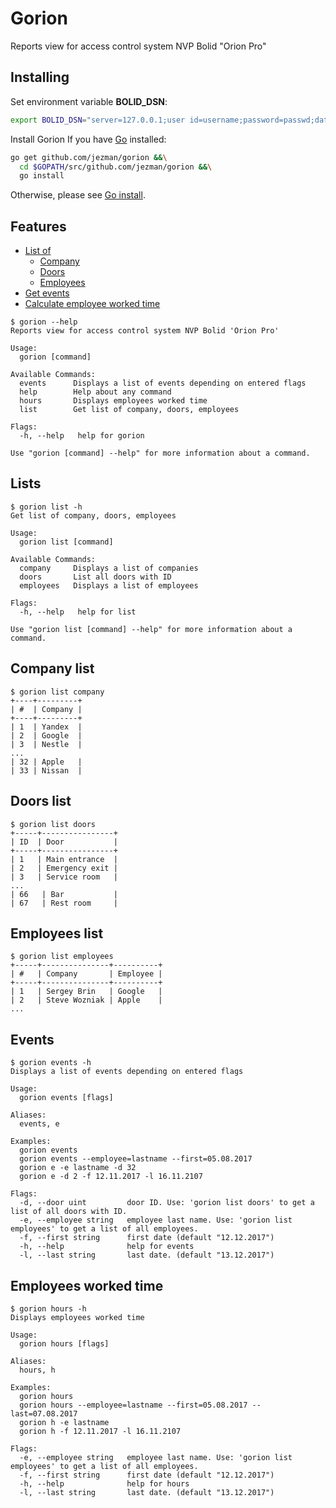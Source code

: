 # Gorion
Reports view for access control system NVP Bolid "Orion Pro"

## Installing

Set environment variable **BOLID_DSN**:
```bash
export BOLID_DSN="server=127.0.0.1;user id=username;password=passwd;database=base"
```
Install Gorion
If you have [Go](https://golang.org/) installed: 
```bash
go get github.com/jezman/gorion &&\
  cd $GOPATH/src/github.com/jezman/gorion &&\
  go install
```
Otherwise, please see [Go install](https://golang.org/doc/install).
## Features

- [List of](#lists)
  * [Company](#company-list)
  * [Doors](#doors-list)
  * [Employees](#employees-list)
- [Get events](#events)
- [Calculate employee worked time](#employees-worked-time)

```
$ gorion --help
Reports view for access control system NVP Bolid 'Orion Pro'

Usage:
  gorion [command]

Available Commands:
  events      Displays a list of events depending on entered flags
  help        Help about any command
  hours       Displays employees worked time
  list        Get list of company, doors, employees

Flags:
  -h, --help   help for gorion

Use "gorion [command] --help" for more information about a command.

```
## Lists
```
$ gorion list -h
Get list of company, doors, employees

Usage:
  gorion list [command]

Available Commands:
  company     Displays a list of companies
  doors       List all doors with ID
  employees   Displays a list of employees

Flags:
  -h, --help   help for list

Use "gorion list [command] --help" for more information about a command.
```
## Company list
```
$ gorion list company
+----+---------+
| #  | Company |
+----+---------+
| 1  | Yandex  |
| 2  | Google  |
| 3  | Nestle  |
... 
| 32 | Apple   |
| 33 | Nissan  |
```
## Doors list
```
$ gorion list doors
+-----+----------------+
| ID  | Door           |
+-----+----------------+
| 1   | Main entrance  |
| 2   | Emergency exit |
| 3   | Service room   |
...
| 66   | Bar           |
| 67   | Rest room     |
```
## Employees list
```
$ gorion list employees
+-----+---------------+----------+
| #   | Company       | Employee |
+-----+---------------+----------+
| 1   | Sergey Brin   | Google   |
| 2   | Steve Wozniak | Apple    |
...
```
## Events
```
$ gorion events -h
Displays a list of events depending on entered flags

Usage:
  gorion events [flags]

Aliases:
  events, e

Examples:
  gorion events
  gorion events --employee=lastname --first=05.08.2017
  gorion e -e lastname -d 32
  gorion e -d 2 -f 12.11.2017 -l 16.11.2107

Flags:
  -d, --door uint         door ID. Use: 'gorion list doors' to get a list of all doors with ID.
  -e, --employee string   employee last name. Use: 'gorion list employees' to get a list of all employees.
  -f, --first string      first date (default "12.12.2017")
  -h, --help              help for events
  -l, --last string       last date. (default "13.12.2017")
```
## Employees worked time
```
$ gorion hours -h
Displays employees worked time

Usage:
  gorion hours [flags]

Aliases:
  hours, h

Examples:
  gorion hours
  gorion hours --employee=lastname --first=05.08.2017 --last=07.08.2017
  gorion h -e lastname
  gorion h -f 12.11.2017 -l 16.11.2107

Flags:
  -e, --employee string   employee last name. Use: 'gorion list employees' to get a list of all employees.
  -f, --first string      first date (default "12.12.2017")
  -h, --help              help for hours
  -l, --last string       last date. (default "13.12.2017")
```
